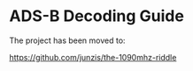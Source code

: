 # ADS-B Decoding Guide

The project has been moved to:

https://github.com/junzis/the-1090mhz-riddle
